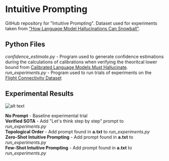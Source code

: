 # Intuitive Prompting
GitHub repository for "Intuitive Prompting". Dataset used for experiments taken from ["How Language Model Hallucinations Can Snowball"](https://arxiv.org/abs/2305.13534).

## Python Files
*confidence_estimate.py* - Program used to generate confidence estimations during the calculations of calibrations when verifying the theoritcal lower bound from [Calibrated Language Models Must Hallucinate](https://arxiv.org/abs/2311.14648).<br>
*run_experiments.py* - Program used to run trials of experiments on the [Flight Connectivity Dataset](https://github.com/Nanami18/Snowballed_Hallucination)

## Experimental Results
![alt text](https://github.com/AlexBraverman/IntuitivePrompting/blob/main/intuitive_prompting.png?raw=true)

**No Prompt** - Baseline experimental trial<br>
**Verified SOTA** - Add "Let's think step by step" prompt to *run_experiments.py*<br>
**Topological Order** - Add prompt found in **a.txt** to *run_experiments.py*<br>
**Zero-Shot Intuitive Prompting** - Add prompt found in **a.txt** to *run_experiments.py*<br>
**Few-Shot Intuitive Prompting** - Add prompt found in **a.txt** to *run_experiments.py*<br>
